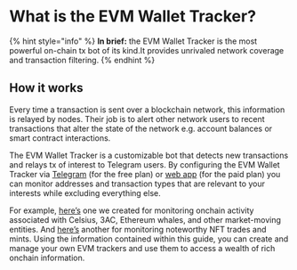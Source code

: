# What is the EVM Wallet Tracker?

{% hint style="info" %}
**In brief:** the EVM Wallet Tracker is the most powerful on-chain tx bot of its kind.It provides unrivaled network coverage and transaction filtering.
{% endhint %}

## How it works

Every time a transaction is sent over a blockchain network, this information is relayed by nodes. Their job is to alert other network users to recent transactions that alter the state of the network e.g. account balances or smart contract interactions.

The EVM Wallet Tracker is a customizable bot that detects new transactions and relays tx of interest to Telegram users. By configuring the EVM Wallet Tracker via [Telegram](https://t.me/UniWhales\_wallet\_tracker\_bot) (for the free plan) or [web app](https://app.uniwhales.io/wallet-alerts) (for the paid plan) you can monitor addresses and transaction types that are relevant to your interests while excluding everything else.

For example, [here’s](https://t.me/CelsiusEVMTracker) one we created for monitoring onchain activity associated with Celsius, 3AC, Ethereum whales, and other market-moving entities. And [here’s](https://t.me/NFTideasEVMTracker) another for monitoring noteworthy NFT trades and mints. Using the information contained within this guide, you can create and manage your own EVM trackers and use them to access a wealth of rich onchain information.

